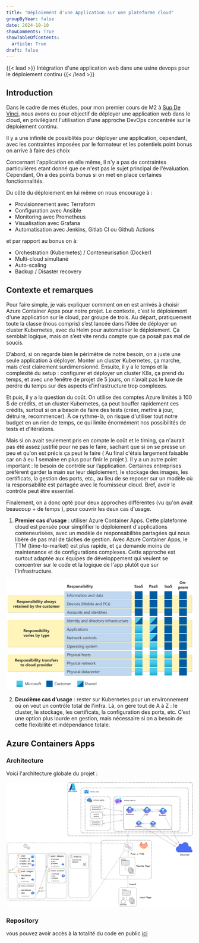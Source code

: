 ```yaml
---
title: "Déploiement d'une Application sur une plateforme cloud"
groupByYear: false
date: 2024-10-10
showComments: True
showTableOfContents:
  article: True
draft: false
---
```

{{< lead >}}
Intégration d'une application web dans une usine devops pour le déploiement continu
{{< /lead >}}

## Introduction

Dans le cadre de mes études, pour mon premier cours de M2 à [Sup De Vinci](https://www.supdevinci.fr/), nous avons eu pour objectif de déployer une application web dans le cloud, en privilégiant l'utilisation d'une approche DevOps concentrée sur le déploiement continu. 

Il y a une infinité de possiblités pour déployer une application, cependant, avec les contraintes imposées par le formateur et les potentiels point bonus on arrive à faire des choix

Concernant l'application en elle même, il n'y a pas de contraintes particulières etant donné que ce n'est pas le sujet principal de l'évaluation.
Cependant, On à des points bonus si on met en place certaines fonctionnalités.

Du côté du déploiement en lui même on nous encourage à :
- Provisionnement avec Terraform
- Configuration avec Ansible
- Monitoring avec Prometheus
- Visualisation avec Grafana
- Automatisation avec Jenkins, Gitlab CI ou Github Actions

et par rapport au bonus on à:
- Orchestration (Kubernetes) / Conteneurisation (Docker)
- Multi-cloud simultané
- Auto-scaling
- Backup / Disaster recovery

## Contexte et remarques

Pour faire simple, je vais expliquer comment on en est arrivés à choisir Azure Container Apps pour notre projet. Le contexte, c'est le déploiement d'une application sur le cloud, par groupe de trois. Au départ, pratiquement toute la classe (nous compris) s’est lancée dans l’idée de déployer un cluster Kubernetes, avec du Helm pour automatiser le déploiement. Ça semblait logique, mais on s’est vite rendu compte que ça posait pas mal de soucis.

D’abord, si on regarde bien le périmètre de notre besoin, on a juste une seule application à déployer. Monter un cluster Kubernetes, ça marche, mais c’est clairement surdimensionné. Ensuite, il y a le temps et la complexité du setup : configurer et déployer un cluster K8s, ça prend du temps, et avec une fenêtre de projet de 5 jours, on n’avait pas le luxe de perdre du temps sur des aspects d'infrastructure trop complexes.

Et puis, il y a la question du coût. On utilise des comptes Azure limités à 100 $ de crédits, et un cluster Kubernetes, ça peut bouffer rapidement ces crédits, surtout si on a besoin de faire des tests (créer, mettre à jour, détruire, recommencer). À ce rythme-là, on risque d'utiliser tout notre budget en un rien de temps, ce qui limite énormément nos possibilités de tests et d'itérations.

Mais si on avait seulement pris en compte le coût et le timing, ça n'aurait pas été assez justifié pour ne pas le faire, sachant que si on se presse un peu et qu'on est précis ça peut le faire ( Au final c'étais largement faisable car on à eu 1 semaine en plus pour finir le projet ). Il y a un autre point important : le besoin de contrôle sur l’application. Certaines entreprises préfèrent garder la main sur leur déploiement, le stockage des images, les certificats, la gestion des ports, etc., au lieu de se reposer sur un modèle où la responsabilité est partagée avec le fournisseur cloud. Bref, avoir le contrôle peut être essentiel.

Finalement, on a donc opté pour deux approches différentes (vu qu'on avait beaucoup + de temps ), pour couvrir les deux cas d'usage. 

1. **Premier cas d’usage** : utiliser Azure Container Apps. Cette plateforme cloud est pensée pour simplifier le déploiement d'applications conteneurisées, avec un modèle de responsabilités partagées qui nous libère de pas mal de tâches de gestion. Avec Azure Container Apps, le TTM (time-to-market) est plus rapide, et ça demande moins de maintenance et de configurations complexes. Cette approche est surtout adaptée aux équipes de développement qui veulent se concentrer sur le code et la logique de l'app plutôt que sur l'infrastructure.

![sharedresponsibility](./assets/sharedresponsibility.svg)


2. **Deuxième cas d’usage** : rester sur Kubernetes pour un environnement où on veut un contrôle total de l'infra. Là, on gère tout de A à Z : le cluster, le stockage, les certificats, la configuration des ports, etc. C’est une option plus lourde en gestion, mais nécessaire si on a besoin de cette flexibilité et indépendance totale.


## Azure Containers Apps
### Architecture

Voici l'architecture globale du projet :

![archi](./assets/architecture.png)

### Repository

vous pouvez avoir accès à la totalité du code en public [ici](https://gitlab.com/webapp6384540/deploy/-/tree/main)